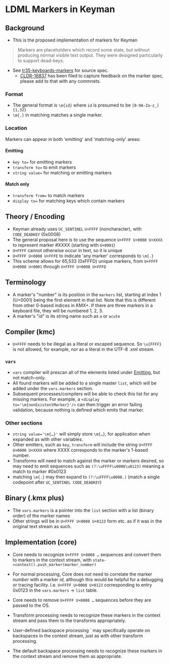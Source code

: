 # LDML Markers in Keyman

## Background

- This is the proposed implementation of markers for Keyman

> Markers are placeholders which record some state, but without producing normal visible text output. They were designed particularly to support dead-keys.

- See [tr35-keyboards-markers][] for source spec.
    - [CLDR-16837][] has been filed to capture feedback on the marker spec, please add to that with any commnets.

### Format

- The general format is `\m{id}` where `id` is presumed to be `[0-9A-Za-z_]{1,32}`
- `\m{.}` in matching matches a single marker.

### Location

Markers can appear in both 'emitting' and 'matching-only' areas:

#### Emitting

- `key to=` for emitting markers
- `transform to=` to emit markers
- `string value=` for matching or emitting markers

#### Match only

- `transform from=` to match markers
- `display to=` for matching keys which contain markers

## Theory / Encoding

- Keyman already uses `UC_SENTINEL` `U+FFFF` (noncharacter), with `CODE_DEADKEY` (0x0008)
- The general proposal here is to use the sequence `U+FFFF U+0008 U+XXXX` to represent marker #XXXX (starting with `U+0001`)
- `U+FFFF` cannot otherwise occur in text, so it is unique
- `U+FFFF U+0008 U+FFFE` to indicate 'any marker'  corresponds to `\m{.}`
- This scheme allows for 65,533 (0xFFFD) unique markers, from `U+FFFF U+0008 U+0001` through `U+FFFF U+0008 U+FFFD`

## Terminology
- A marker's "number" is its position in the `markers` list, starting at index 1 (U+0001) being the first element in that list.
Note that this is different from other 0-based indices in KMX+. If there are three markers in a keyboard file, they will be numbered 1, 2, 3.
- A marker's "id" is its string name such as `a` or `acute`

## Compiler (kmc)

- `U+FFFF` needs to be illegal as a literal or escaped sequence. So `\u{FFFF}` is not allowed, for example, nor as a literal in the UTF-8 .xml stream.

### `vars`

- `vars` compiler will prescan all of the elements listed under [Emitting](#emitting), but not match-only.
- All found markers will be added to a single master `list`, which will be added under the `vars.markers` section.
- Subsequent processes/compilers will be able to check this list for any missing markers. For example, a `<display to='\m{nonExistentMarker}'/>` can then trigger an error failing validation, because nothing is defined which emits that marker.

### Other sections

- `string value='\m{…}'` will simply store `\m{…}`, for application when expanded as with other variables.
- Other emitters, such as `key`, `transform` will include the string `U+FFFF U+0008 U+XXXX` where XXXX corresponds to the marker's 1-based number.
- Transforms will need to match against the marker or markers desired, so may need to emit sequences such as `(?:\uFFFF\u0008\u0123)` meaning a match to marker #0x0123
- matching `\m{.}` may then expand to `(?:\uFFFF\u0008.)` (match a single codepoint after `UC_SENTINEL CODE_DEADKEY`)

## Binary (.kmx plus)

- The `vars.markers` is a pointer into the `list` section with a list (binary order) of the marker names
- Other strings will be in `U+FFFF U+0008 U+0123` form etc. as if it was in the original text stream as such.

## Implementation (core)

- Core needs to recognize `U+FFFF U+0008 …` sequences and convert them to markers in the context stream, with `state->context().push_marker(marker_number)`
- For normal processing, Core does _not_ need to correlate the marker _number_ with a marker _id_, although this would be helpful for a debugging or tracing facility.  I.e. `U+FFFF U+0008 U+0123` corresponding to entry 0x0123 in the `vars.markers` -> `list` table.
- Core needs to remove `U+FFFF U+0008 …` sequences before they are passed to the OS.

- Transform processing needs to recognize these markers in the context stream and pass them to the transforms appropriately.
- User-defined backspace processing `<transform type="backspace"/> may specifically operate on backspaces in the context stream, just as with other transform processing.
- The default backspace processing needs to recognize these markers in the context stream and remove them as appropriate.


[tr35-keyboards-markers]: https://github.com/unicode-org/cldr/blob/keyboard-preview/docs/ldml/tr35-keyboards.md#markers
[CLDR-16837]: https://unicode-org.atlassian.net/browse/CLDR-16837
